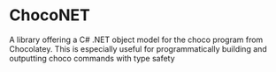 # ChocoNET
A library offering a C# .NET object model for the choco program from Chocolatey. This is especially useful for programmatically building and outputting choco commands with type safety
